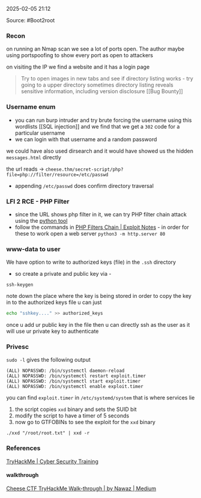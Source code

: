 
2025-02-05 21:12

Source: #Boot2root 
### Recon

on running an Nmap scan we see a lot of ports open. The author maybe using portspoofing to show every port as open to attackers 

on visiting the IP we find a website and it has a login page 

> Try to open images in new tabs and see if directory listing works - try going to a upper directory 
> sometimes directory listing reveals sensitive information, including version disclosure [[Bug Bounty]]
### Username enum

- you can run burp intruder and try brute forcing the username using this wordlists [[SQL injection]] and we find that we get a `302` code for a particular username 
- we can login with that username and a random password 

we could have also used dirsearch and it would have showed us the hidden `messages.html` directly 

the url reads -> `cheese.thm/secret-script/php?file=php://filter/resource=/etc/passwd`
- appending `/etc/passwd` does confirm directory traversal 
### LFI 2 RCE - PHP Filter 

- since the URL shows php filter in it, we can try PHP filter chain attack using the [python tool](https://github.com/synacktiv/php_filter_chain_generator)
- follow the commands in [PHP Filters Chain | Exploit Notes](https://exploit-notes.hdks.org/exploit/web/security-risk/php-filters-chain/) -  in order for these to work open a web server `python3 -m http.server 80`
### www-data to user 

We have option to write to authorized keys (file) in the `.ssh` directory  
- so create a private and public key via - 
```
ssh-keygen
```

note down the place where the key is being stored
in order to copy the key in to the authorized keys file u can just 

```sh
echo "sshkey...." >> authorized_keys
```

once u add ur public key in the file then u can directly ssh as the user as it will use ur private key to authenticate
### Privesc

`sudo -l` gives the following output
```
(ALL) NOPASSWD: /bin/systemctl daemon-reload
(ALL) NOPASSWD: /bin/systemctl restart exploit.timer
(ALL) NOPASSWD: /bin/systemctl start exploit.timer
(ALL) NOPASSWD: /bin/systemctl enable exploit.timer
```

you can find `exploit.timer` in `/etc/systemd/system` that is where services lie
1. the script copies `xxd` binary and sets the SUID bit
2. modify the script to have a timer of 5 seconds
3. now go to GTFOBINs to see the exploit for the `xxd` binary 
```
./xxd "/root/root.txt" | xxd -r
```
### References
[TryHackMe | Cyber Security Training](https://tryhackme.com/room/cheesectfv10)

#### walkthrough 
[Cheese CTF TryHackMe Walk-through | by Nawaz | Medium](https://medium.com/@nonawaz/tryhackme-cheese-ctf-walkthrough-73c555d94f4a)